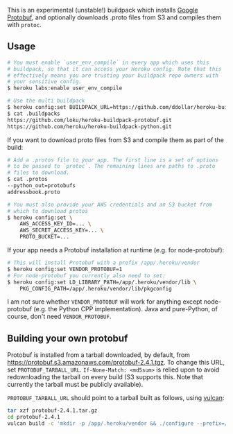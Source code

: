 This is an experimental (unstable!) buildpack which installs
[Google Protobuf](http://code.google.com/p/protobuf/), and optionally
downloads .proto files from S3 and compiles them with `protoc`.

## Usage

```bash
# You must enable `user_env_compile` in every app which uses this
# buildpack, so that it can access your Heroku config. Note that this
# effectively means you are trusting your buildpack repo owners with
# your sensitive config.
$ heroku labs:enable user_env_compile

# Use the multi buildpack
$ heroku config:set BUILDPACK_URL=https://github.com/ddollar/heroku-buildpack-multi.git
$ cat .buildpacks
https://github.com/loku/heroku-buildpack-protobuf.git
https://github.com/heroku/heroku-buildpack-python.git
```

If you want to download proto files from S3 and compile them as part of the build:

```bash
# Add a .protos file to your app. The first line is a set of options
# to be passed to `protoc`. The remaining lines are paths to .proto
# files to download.
$ cat .protos
--python_out=protobufs
addressbook.proto

# You must also provide your AWS credentials and an S3 bucket from
# which to download protos
$ heroku config:set \
    AWS_ACCESS_KEY_ID=... \
    AWS_SECRET_ACCESS_KEY=... \
    PROTO_BUCKET=...
```

If your app needs a Protobuf installation at runtime (e.g. for
node-protobuf):

```bash
# This will install Protobuf with a prefix /app/.heroku/vendor
$ heroku config:set VENDOR_PROTOBUF=1
# For node-protobuf you currently also need to set:
$ heroku config:set LD_LIBRARY_PATH=/app/.heroku/vendor/lib \
    PKG_CONFIG_PATH=/app/.heroku/vendor/lib/pkgconfig
```

I am not sure whether `VENDOR_PROTOBUF` will work for anything except
node-protobuf (e.g. the Python CPP implementation). Java and pure-Python,
of course, don't need `VENDOR_PROTOBUF`.

## Building your own protobuf

Protobuf is installed from a tarball downloaded, by default, from
<https://protobuf.s3.amazonaws.com/protobuf-2.4.1.tgz>. To change this
URL, set `PROTOBUF_TARBALL_URL`. `If-None-Match: <md5sum>` is relied
upon to avoid redownloading the tarball on every build (S3 supports
this. Note that currently the tarball must be publicly available).

`PROTOBUF_TARBALL_URL` should point to a tarball built as follows,
using [vulcan](https://github.com/heroku/vulcan/):

```bash
tar xzf protobuf-2.4.1.tar.gz
cd protobuf-2.4.1
vulcan build -c 'mkdir -p /app/.heroku/vendor && ./configure --prefix=/app/.heroku/vendor && make && make install' -n protobuf-2.4.1 -p /app/.heroku/vendor
```
